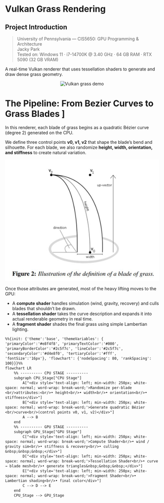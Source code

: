 # Vulkan Grass Rendering

## Project Introduction

> University of Pennsylvania — CIS5650: GPU Programming & Architecture  
> Jacky Park  
> Tested on: Windows 11 · i7-14700K @ 3.40 GHz · 64 GB RAM · RTX 5090 (32 GB VRAM)

A real-time Vulkan renderer that uses tessellation shaders to generate and draw dense grass geometry.

<p align="center">
  <img src="img/vulkan-grass.gif" alt="Vulkan grass demo" />
</p>

# The Pipeline: From Bezier Curves to Grass Blades ]

In this renderer, each blade of grass begins as a quadratic Bézier curve (degree 2) generated on the CPU.   

We define three control points **v0, v1, v2** that shape the blade’s bend and silhouette. For each blade, we also randomize **height, width, orientation, and stiffness** to create natural variation.

<p align="center">
  <img src="image.png" alt="Blade generation diagram" />
</p>

Once those attributes are generated, most of the heavy lifting moves to the GPU:
- A **compute shader** handles simulation (wind, gravity, recovery) and culls blades that shouldn’t be drawn.
- A **tessellation shader** takes the curve description and expands it into actual renderable geometry in real time.
- A **fragment shader** shades the final grass using simple Lambertian lighting.
  
```mermaid
%%{init: {'theme':'base', 'themeVariables': { 'primaryColor':'#e8f4f8', 'primaryTextColor':'#000', 'primaryBorderColor':'#2c5f7c', 'lineColor':'#2c5f7c', 'secondaryColor':'#d4e8f0', 'tertiaryColor':'#fff', 'fontSize':'16px'}, 'flowchart': {'nodeSpacing': 80, 'rankSpacing': 100}}}%%
flowchart LR
    %% ---------- CPU STAGE ----------
    subgraph CPU_Stage["CPU Stage"]
        A["<div style='text-align: left; min-width: 250px; white-space: normal; word-wrap: break-word;'>Randomize per-blade <br/>attributes:<br/>• height<br/>• width<br/>• orientation<br/>• stiffness</div>"]
        B["<div style='text-align: left; min-width: 250px; white-space: normal; word-wrap: break-word;'>Generate quadratic Bézier <br/>curve<br/>(control points v0, v1, v2)</div>"]
        A --> B
    end
    %% ---------- GPU STAGE ----------
    subgraph GPU_Stage["GPU Stage"]
        C["<div style='text-align: left; min-width: 250px; white-space: normal; word-wrap: break-word;'>Compute Shader<br/>• wind / gravity sim<br/>• stiffness & recovery<br/>• culling &nbsp;&nbsp;&nbsp;</div>"]
        D["<div style='text-align: left; min-width: 250px; white-space: normal; word-wrap: break-word;'>Tessellation Shader<br/>• curve → blade mesh<br/>• generate triangles&nbsp;&nbsp;&nbsp;</div>"]
        E["<div style='text-align: left; min-width: 250px; white-space: normal; word-wrap: break-word;'>Fragment Shader<br/>• Lambertian shading<br/>• final color</div>"]
        C --> D --> E
    end
    CPU_Stage --> GPU_Stage
```
